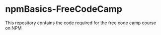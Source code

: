 # npmBasics-FreeCodeCamp
This repository contains the code required for the free code camp course on NPM

